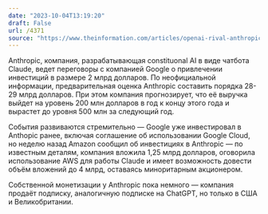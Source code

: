 ```yaml
---
date: "2023-10-04T13:19:20"
draft: False
url: /4371
source: "https://www.theinformation.com/articles/openai-rival-anthropic-in-talks-to-raise-2-billion-from-google-others-as-ai-arms-race-accelerates?rc=ukjmk2"
---
```


Anthropic, компания, разрабатывающая constituonal AI в виде чатбота Claude, ведет переговоры с компанией Google о привлечении инвестиций в размере 2 млрд долларов. По неофициальной информации, предварительная оценка Anthropic составить порядка 28-29 млрд долларов. При этом компания прогнозирует, что её выручка выйдет на уровень 200 млн долларов в год к концу этого года и вырастет до уровня 500 млн за следующий год.

События развиваются стремительно — Google уже инвестировал в Anthopic ранее, включая соглашение об использовании Google Cloud, но неделю назад Amazon сообщил об инвестициях в Anthropic — по известным деталям, компания вложила 1,25 млрд долларов, оговорила использование AWS для работы Claude и имеет возможность довести объём вложений до 4 млрд, оставаясь миноритарным акционером.

Собственной монетизации у Anthropic пока немного — компания продаёт подписку, аналогичную подписке на ChatGPT, но только в США и Великобритании.
